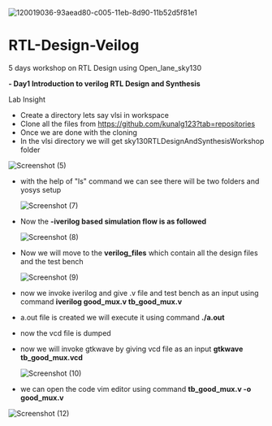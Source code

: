 ![120019036-93aead80-c005-11eb-8d90-11b52d5f81e1](https://user-images.githubusercontent.com/86395960/123552040-faa0bd00-d791-11eb-927d-f6c79c09c8c9.png)
# RTL-Design-Veilog

5 days workshop on RTL Design using Open_lane_sky130

**-   Day1 Introduction to verilog RTL Design and Synthesis**

Lab Insight
* Create a directory lets say vlsi in workspace
* Clone all the files from  https://github.com/kunalg123?tab=repositories
*  Once we are done with the cloning
*  In the vlsi directory we will get sky130RTLDesignAndSynthesisWorkshop folder

  ![Screenshot (5)](https://user-images.githubusercontent.com/86395960/123552676-c7abf880-d794-11eb-90f1-ff5566829609.png)

* with the help of "ls" command we can see there will be two folders and yosys setup

  ![Screenshot (7)](https://user-images.githubusercontent.com/86395960/123552845-c3cca600-d795-11eb-91c4-14400d478436.png)

* Now the **-iverilog based simulation flow is as followed**

   ![Screenshot (8)](https://user-images.githubusercontent.com/86395960/123552924-3473c280-d796-11eb-9709-6a97750b858a.png)

* Now we will move to the **verilog_files** which contain all the design files and the test bench 

   ![Screenshot (9)](https://user-images.githubusercontent.com/86395960/123553254-c92af000-d797-11eb-9bcc-0d04c3a7c48f.png)

* now we invoke iverilog and give .v file and test bench as an input using command **iverilog good_mux.v tb_good_mux.v**
* a.out file is created we will execute it using command **./a.out**
* now the vcd file is dumped
* now we will invoke gtkwave by giving vcd file as an input **gtkwave tb_good_mux.vcd**

   ![Screenshot (10)](https://user-images.githubusercontent.com/86395960/123553653-22941e80-d79a-11eb-9c54-73244be9b7df.png)

* we can open the code vim editor using command **tb_good_mux.v -o good_mux.v**

![Screenshot (12)](https://user-images.githubusercontent.com/86395960/123553878-2f654200-d79b-11eb-97c3-52a69a601f78.png)







